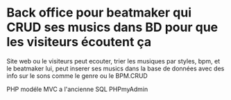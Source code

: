 

# Back office pour beatmaker qui CRUD ses musics dans BD pour que les visiteurs écoutent ça

Site web ou le visiteurs peut ecouter, trier les musiques par styles, bpm, et le beatmaker lui, peut inserer ses musics dans la base de données avec des info sur le sons comme le genre ou le BPM.CRUD 

PHP modéle MVC a l'ancienne 
SQL PHPmyAdmin

